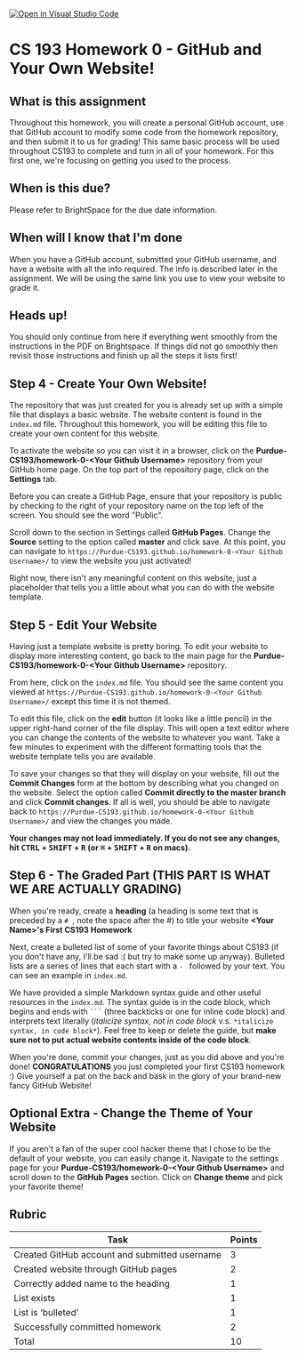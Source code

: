 [![Open in Visual Studio Code](https://classroom.github.com/assets/open-in-vscode-2e0aaae1b6195c2367325f4f02e2d04e9abb55f0b24a779b69b11b9e10269abc.svg)](https://classroom.github.com/online_ide?assignment_repo_id=15686694&assignment_repo_type=AssignmentRepo)
# CS 193 Homework 0 - GitHub and Your Own Website!

## What is this assignment

Throughout this homework, you will create a personal GitHub account, use that GitHub account to modify some code from the homework repository, and then submit it to us for grading! This same basic process will be used throughout CS193 to complete and turn in all of your homework. For this first one, we're focusing on getting you used to the process.

## When is this due?

Please refer to BrightSpace for the due date information.

## When will I know that I'm done

When you have a GitHub account, submitted your GitHub username, and have a website with all the info required. The info is described later in the assignment. We will be using the same link you use to view your website to grade it.

## Heads up!

You should only continue from here if everything went smoothly from the instructions in the PDF on Brightspace.  If things did not go smoothly then revisit those instructions and finish up all the steps it lists first!

## Step 4 - Create Your Own Website!

The repository that was just created for you is already set up with a simple file that displays a basic website. The website content is found in the `index.md` file. Throughout this homework, you will be editing this file to create your own content for this website.

To activate the website so you can visit it in a browser, click on the **Purdue-CS193/homework-0-\<Your Github Username\>** repository from your GitHub home page. On the top part of the repository page, click on the **Settings** tab. 

Before you can create a GitHub Page, ensure that your repository is public by checking to the right of your repository name on the top left of the screen. You should see the word "Public".

Scroll down to the section in Settings called **GitHub Pages**. Change the **Source** setting to the option called **master** and click save. At this point, you can navigate to `https://Purdue-CS193.github.io/homework-0-<Your Github Username>/` to view the website you just activated!

Right now, there isn't any meaningful content on this website, just a placeholder that tells you a little about what you can do with the website template.

## Step 5 - Edit Your Website

Having just a template website is pretty boring. To edit your website to display more interesting content, go back to the main page for the **Purdue-CS193/homework-0-\<Your Github Username\>** repository.

From here, click on the `index.md` file. You should see the same content you viewed at `https://Purdue-CS193.github.io/homework-0-<Your Github Username>/` except this time it is not themed.

To edit this file, click on the **edit** button (it looks like a little pencil) in the upper right-hand corner of the file display. This will open a text editor where you can change the contents of the website to whatever you want. Take a few minutes to experiment with the different formatting tools that the website template tells you are available.

To save your changes so that they will display on your website, fill out the **Commit Changes** form at the bottom by describing what you changed on the website. Select the option called **Commit directly to the master branch** and click **Commit changes**. If all is well, you should be able to navigate back to `https://Purdue-CS193.github.io/homework-0-<Your Github Username>/` and view the changes you made.

**Your changes may not load immediately. If you do not see any changes, hit <kbd>CTRL</kbd> + <kbd>SHIFT</kbd> + <kbd>R</kbd> (or <kbd>⌘</kbd> + <kbd>SHIFT</kbd> + <kbd>R</kbd> on macs).**

## Step 6 - The Graded Part (**THIS PART IS WHAT WE ARE ACTUALLY GRADING**)

When you're ready, create a **heading** (a heading is some text that is preceded by a `# `, note the space after the #) to title your website
**\<Your Name\>'s First CS193 Homework**

Next, create a bulleted list of some of your favorite things about CS193 (if you don't have any, I'll be sad :( but try to make some up anyway).  Bulleted lists are a series of lines that each start with a `- ` followed by your text.  You can see an example in `index.md`.

We have provided a simple Markdown syntax guide and other useful resources in the `index.md`. The syntax guide is in the code block, which begins and ends with ` ``` ` (three backticks or one for inline code block) and interprets text literally (*italicize syntax, not in code block* v.s. `*italicize syntax, in code block*`). Feel free to keep or delete the guide, but **make sure not to put actual website contents inside of the code block**.

When you're done, commit your changes, just as you did above and you're done! **CONGRATULATIONS** you just completed your first CS193 homework :) Give yourself a pat on the back and bask in the glory of your brand-new fancy GitHub Website!

## Optional Extra - Change the Theme of Your Website

If you aren't a fan of the super cool hacker theme that I chose to be the default of your website, you can easily change it.
Navigate to the settings page for your **Purdue-CS193/homework-0-\<Your Github Username\>** and scroll down to the **GitHub Pages** section. Click on **Change theme** and pick your favorite theme!

## Rubric

| Task                                          | Points |
|-----------------------------------------------|--------|
| Created GitHub account and submitted username | 3      |
| Created website through GitHub pages          | 2      |
| Correctly added name to the heading           | 1      |
| List exists                                   | 1      |
| List is ‘bulleted’                            | 1      |
| Successfully committed homework               | 2      |
| Total                                         | 10     |
